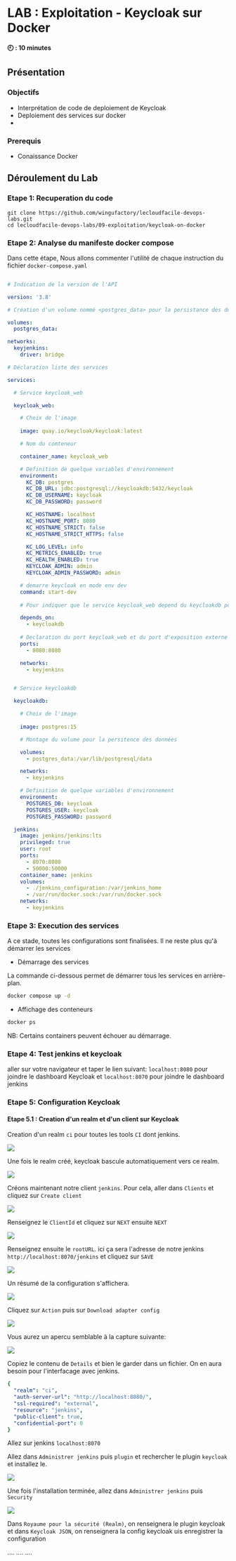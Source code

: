 # LAB : Exploitation - Keycloak sur Docker 

**🕘 : 10 minutes**

## Présentation

### Objectifs

- Interprétation de code de deploiement de Keycloak
- Deploiement des services sur docker
- 


### Prerequis

- Conaissance Docker


## Déroulement du Lab

### Etape 1: Recuperation du code

```
git clone https://github.com/wingufactory/lecloudfacile-devops-labs.git
cd lecloudfacile-devops-labs/09-exploitation/keycloak-on-docker
```

### Etape 2: Analyse du manifeste docker compose
Dans cette étape, Nous allons commenter l'utilité de chaque instruction du fichier `docker-compose.yaml` 

```yaml

# Indication de la version de l'API

version: '3.8'

# Création d'un volume nommé <postgres_data> pour la persistance des données. 

volumes:
  postgres_data:

networks:
  keyjenkins:
    driver: bridge

# Déclaration liste des services

services:

  # Service keycloak_web

  keycloak_web:

    # Choix de l'image
  
    image: quay.io/keycloak/keycloak:latest

    # Nom du comteneur

    container_name: keycloak_web

    # Definition de quelque variables d'environnement
    environment:
      KC_DB: postgres
      KC_DB_URL: jdbc:postgresql://keycloakdb:5432/keycloak
      KC_DB_USERNAME: keycloak
      KC_DB_PASSWORD: password

      KC_HOSTNAME: localhost
      KC_HOSTNAME_PORT: 8080
      KC_HOSTNAME_STRICT: false
      KC_HOSTNAME_STRICT_HTTPS: false

      KC_LOG_LEVEL: info
      KC_METRICS_ENABLED: true
      KC_HEALTH_ENABLED: true
      KEYCLOAK_ADMIN: admin
      KEYCLOAK_ADMIN_PASSWORD: admin

    # demarre keycloak en mode env dev
    command: start-dev
    
    # Pour indiquer que le service keycloak_web depend du keycloakdb pour bien demarrer correctement

    depends_on:
      - keycloakdb
    
    # Declaration du port keycloak_web et du port d'exposition externe
    ports:
      - 8080:8080

    networks:
      - keyjenkins


  # Service keycloakdb

  keycloakdb:

    # Choix de l'image
  
    image: postgres:15

    # Montage du volume pour la persitence des données

    volumes:
      - postgres_data:/var/lib/postgresql/data

    networks:
      - keyjenkins

    # Definition de quelque variables d'environnement
    environment:
      POSTGRES_DB: keycloak
      POSTGRES_USER: keycloak
      POSTGRES_PASSWORD: password

  jenkins:
    image: jenkins/jenkins:lts
    privileged: true
    user: root
    ports:
      - 8070:8080
      - 50000:50000
    container_name: jenkins
    volumes:
      - ./jenkins_configuration:/var/jenkins_home
      - /var/run/docker.sock:/var/run/docker.sock
    networks:
      - keyjenkins

```



### Etape 3: Execution des services

A ce stade, toutes les configurations sont finalisées. Il ne reste plus qu'à démarrer les services

- Démarrage des services

La commande ci-dessous permet de démarrer tous les services en arrière-plan.

```sh
docker compose up -d
```

- Affichage des conteneurs

```sh
docker ps
```

NB: Certains containers peuvent échouer au démarrage.


### Etape 4: Test jenkins et keycloak

aller sur votre navigateur et taper le lien suivant: `localhost:8080` pour joindre le dashboard Keycloak et `localhost:8070` pour joindre le dashboard jenkins

### Etape 5: Configuration Keycloak
#### Etape 5.1 : Creation d'un realm et d'un client sur Keycloak
Creation d'un realm `ci` pour toutes les tools `CI` dont jenkins.

![](img/Screenshot%202024-09-07%20at%2020.23.27.png)

Une fois le realm créé, keycloak bascule automatiquement vers ce realm.

![](img/Screenshot%202024-09-07%20at%2020.27.35.png)

Créons maintenant notre client `jenkins`. Pour cela, aller dans `Clients` et cliquez sur `Create client`

![](img/Screenshot%202024-09-07%20at%2020.30.18.png)

Renseignez le `ClientId` et cliquez sur `NEXT` ensuite `NEXT`

![](img/Screenshot%202024-09-07%20at%2020.33.12.png)

Renseignez ensuite le `rootURL`. ici ça sera l'adresse de notre jenkins `http://localhost:8070/jenkins` et cliquez sur `SAVE`

![](img/Screenshot%202024-09-07%20at%2020.36.33.png)

Un résumé de la configuration s'affichera. 

![](img/Screenshot%202024-09-07%20at%2020.39.58.png)

Cliquez sur `Action` puis sur `Download adapter config`

![](img/Screenshot%202024-09-07%20at%2020.43.34.png)

Vous aurez un apercu semblable à la capture suivante:

![](img/Screenshot%202024-09-07%20at%2020.46.09.png)

Copiez le contenu de `Details` et bien le garder dans un fichier. On en aura besoin pour l'interfacage avec jenkins.

```yaml
{
  "realm": "ci",
  "auth-server-url": "http://localhost:8080/",
  "ssl-required": "external",
  "resource": "jenkins",
  "public-client": true,
  "confidential-port": 0
}
```

Allez sur jenkins `localhost:8070`

Allez dans `Administrer jenkins` puis `plugin` et rechercher le plugin `keycloak` et installez le.

![](img/Screenshot%202024-09-07%20at%2020.51.37.png)

Une fois l'installation terminée, allez dans `Administrer jenkins` puis `Security`

![](img/Screenshot%202024-09-07%20at%2020.56.02.png)

Dans `Royaume pour la sécurité (Realm)`, on renseignera le plugin keycloak et dans `Keycloak JSON`, on renseignera la config keycloak uis enregistrer la configuration

....
....
....
